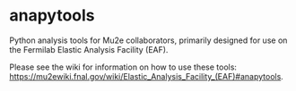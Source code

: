 # anapytools
Python analysis tools for Mu2e collaborators, primarily designed for use on the Fermilab Elastic Analysis Facility (EAF). 

Please see the wiki for information on how to use these tools: https://mu2ewiki.fnal.gov/wiki/Elastic_Analysis_Facility_(EAF)#anapytools.
